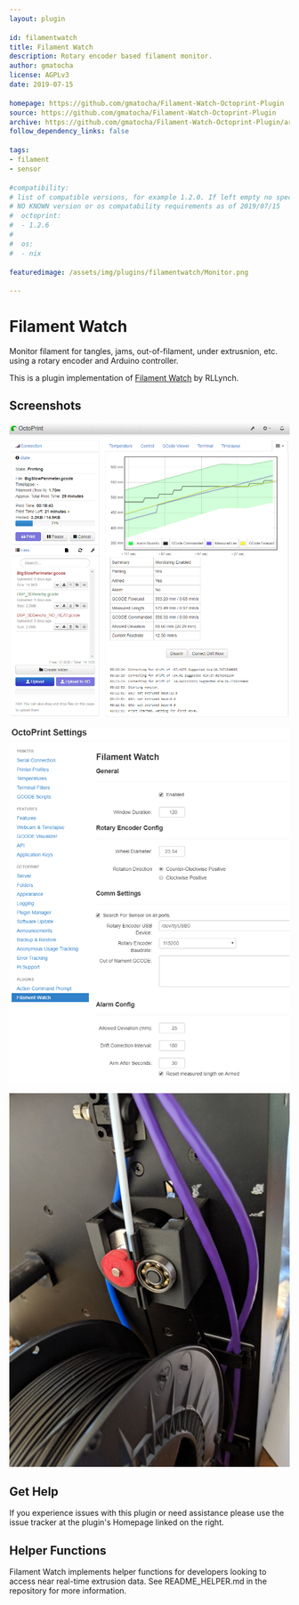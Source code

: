 ```yaml
---
layout: plugin

id: filamentwatch
title: Filament Watch
description: Rotary encoder based filament monitor.
author: gmatocha
license: AGPLv3
date: 2019-07-15

homepage: https://github.com/gmatocha/Filament-Watch-Octoprint-Plugin
source: https://github.com/gmatocha/Filament-Watch-Octoprint-Plugin
archive: https://github.com/gmatocha/Filament-Watch-Octoprint-Plugin/archive/Filament-Watch-Octoprint-Plugin.zip
follow_dependency_links: false

tags:
- filament
- sensor

#compatibility:
# list of compatible versions, for example 1.2.0. If left empty no specific version requirement will be assumed
# NO KNOWN version or os compatability requirements as of 2019/07/15
#  octoprint:
#  - 1.2.6
#
#  os:
#  - nix

featuredimage: /assets/img/plugins/filamentwatch/Monitor.png
	
---
```



# Filament Watch
    
Monitor filament for tangles, jams, out-of-filament, under extrusnion, etc. using a rotary encoder and Arduino controller.

This is a plugin implementation of [Filament Watch](https://github.com/rllynch/filament_watch) by RLLynch.

## Screenshots

![screenshot](/assets/img/plugins/filamentwatch/Monitor.png)

![settings](/assets/img/plugins/filamentwatch/Settings.png)

![installed](/assets/img/plugins/filamentwatch/OnPrinter.png)

## Get Help

If you experience issues with this plugin or need assistance please use the issue tracker at the plugin's Homepage linked on the right.

## Helper Functions

Filament Watch implements helper functions for developers looking to access near real-time extrusion data. See README_HELPER.md in the repository for more information.



